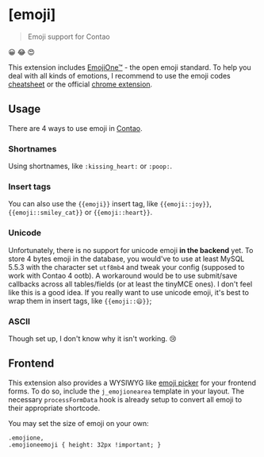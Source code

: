 # [emoji]

> Emoji support for Contao

😀 😂 😍 

This extension includes [EmojiOne™](http://emojione.com/) - the open emoji standard. To help you deal with all kinds of emotions, I recommend to use the emoji codes [cheatsheet](http://emoji.codes/) or the official [chrome extension](http://emojione.com/chrome/).

## Usage

There are 4 ways to use emoji in [Contao](https://contao.org/). 

### Shortnames
Using shortnames, like `:kissing_heart:` or `:poop:`.

### Insert tags
You can also use the `{{emoji}}` insert tag, like `{{emoji::joy}}`, `{{emoji::smiley_cat}}` or `{{emoji::heart}}`.

### Unicode
Unfortunately, there is no support for unicode emoji **in the backend** yet. To store 4 bytes emoji in the database, you would've to use at least MySQL 5.5.3 with the character set `utf8mb4` and tweak your config (supposed to work with Contao 4 ootb). A workaround would be to use submit/save callbacks across all tables/fields (or at least the tinyMCE ones). I don't feel like this is a good idea. If you really want to use unicode emoji, it's best to wrap them in insert tags, like `{{emoji::😄}}`;

### ASCII
Though set up, I don't know why it isn't working. :cry:

## Frontend
This extension also provides a WYSIWYG like [emoji picker](https://github.com/mervick/emojionearea) for your frontend forms. To do so, include the `j_emojionearea` template in your layout. The necessary `processFormData` hook is already setup to convert all emoji to their appropriate shortcode.

You may set the size of emoji on your own:

```
.emojione,
.emojioneemoji { height: 32px !important; }
```


